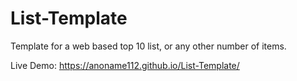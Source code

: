 # List-Template
Template for a web based top 10 list, or any other number of items.

Live Demo: https://anoname112.github.io/List-Template/
